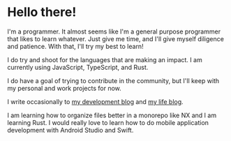 # Hello there!

I'm a programmer. It almost seems like I'm a general purpose programmer that likes to learn whatever. Just give me time, and I'll give myself diligence and patience. With that, I'll try my best to learn!

I do try and shoot for the languages that are making an impact. I am currently using JavaScript, TypeScript, and Rust.

I do have a goal of trying to contribute in the community, but I'll keep with my personal and work projects for now.

I write occasionally to [my development blog](https://gremlich/dev) and [my life blog](https://gremlich.me).

I am learning how to organize files better in a monorepo like NX and I am learning Rust. I would really love to learn how to do mobile application development with Android Studio and Swift.

<!--
**andrewgremlich/andrewgremlich** is a ✨ _special_ ✨ repository because its `README.md` (this file) appears on your GitHub profile.

Here are some ideas to get you started:

- 🔭 I’m currently working on ...
- 🌱 I’m currently learning ...
- 👯 I’m looking to collaborate on ...
- 🤔 I’m looking for help with ...
- 💬 Ask me about ...
- 📫 How to reach me: ...
- 😄 Pronouns: ...
- ⚡ Fun fact: ...
-->
